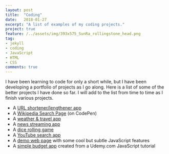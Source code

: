 ```yaml
---
layout: post
title:  "Coding"
date:   2018-01-27
excerpt: "A list of examples of my coding projects."
project: true
feature: /../assets/img/393x575_SunRa_rollingstone_head.png
tag:
- jekyll
- coding
- JavaScript
- HTML
- CSS
comments: true
---
```

I have been learning to code for only a short while, but I have been developing a portfolio of projects as I go along. Here is a list of some of the better projects I have done so far. I will add to the list from time to time as I finish various projects.

* A [URL shortener/lengthener app](https://pulamusic.github.io/AJAXRequestPractice/index.html)
* A [Wikipedia Search Page](https://codepen.io/pulamusic/full/gmevav/) (on CodePen)
* A [weather &amp; travel app](https://pulamusic.github.io/weatherApp/)
* A [news streaming app](https://pulamusic.github.io/newsworthy/)
* A [dice rolling game](https://pulamusic.github.io/diceGame/)
* A [YouTube search app](https://pulamusic.github.io/youTubeSearch/)
* A [demo web page](https://pulamusic.github.io/travel-site/) with some cool but subtle JavaScript features
* A [simple budget app](https://pulamusic.github.io/budgety/) created from a Udemy.com JavaScript tutorial
